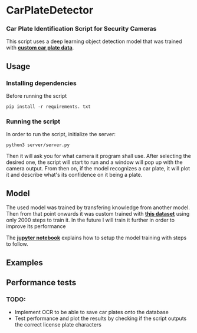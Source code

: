 # CarPlateDetector

### Car Plate Identification Script for Security Cameras

This script uses a deep learning object detection model that was trained with [**custom car plate data**](https://www.kaggle.com/datasets/andrewmvd/car-plate-detection).

## Usage

### Installing dependencies

Before running the script

    pip install -r requirements. txt

### Running the script

In order to run the script, initialize the server:

    python3 server/server.py

Then it will ask you for what camera it program shall use. After selecting the desired one, the script will start to run and a window will pop up with  the camera output. From then on, if the model recognizes a car plate, it will plot it and describe what's its confidence on it being a plate.

## Model

The used model was trained by transfering knowledge from another model. Then from that point onwards it was custom trained with [**this dataset**](https://www.kaggle.com/datasets/andrewmvd/car-plate-detection) using only 2000 steps to train it. In the future I will train it further in order to improve its performance

The [**jupyter notebook**](https://github.com/joaodrmacas/carPlateDetector/blob/main/model/CarPlateDetector.ipynb) explains how to setup the model training with steps to follow.

## Examples





## Performance tests

### **TODO:**

- Implement OCR to be able to save car plates onto the database
- Test performance and plot the results by checking if the script outputs the correct license plate characters
